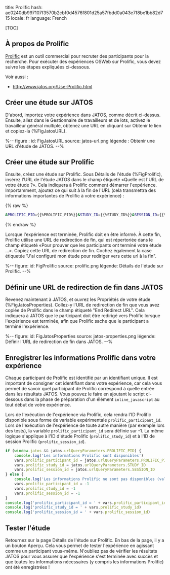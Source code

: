 title: Prolific
hash: ae0240db997107f3570b2cbf0d4576f801d25a57fbdd0a043e7f8be1bb82d715
locale: fr
language: French

[TOC]

## À propos de Prolific

[Prolific](https://prolific.co/) est un outil commercial pour recruter des participants pour la recherche. Pour exécuter des expériences OSWeb sur Prolific, vous devez suivre les étapes expliquées ci-dessous.

Voir aussi :

- <http://www.jatos.org/Use-Prolific.html>

## Créer une étude sur JATOS

D'abord, importez votre expérience dans JATOS, comme décrit ci-dessus. Ensuite, allez dans le Gestionnaire de travailleurs et de lots, activez le travailleur général multiple, obtenez une URL en cliquant sur Obtenir le lien et copiez-la (%FigJatosURL).

%--
figure :
 id: FigJatosURL
 source: jatos-url.png
 légende : Obtenir une URL d'étude de JATOS.
--%

## Créer une étude sur Prolific

Ensuite, créez une étude sur Prolific. Sous Détails de l'étude (%FigProlific), insérez l'URL de l'étude JATOS dans le champ étiqueté «Quelle est l'URL de votre étude ?». Cela indiquera à Prolific comment démarrer l'expérience. Importamment, ajoutez ce qui suit à la fin de l'URL (cela transmettra des informations importantes de Prolific à votre expérience) :

{% raw %}
```bash
&PROLIFIC_PID={{%PROLIFIC_PID%}}&STUDY_ID={{%STUDY_ID%}}&SESSION_ID={{%SESSION_ID%}}
```
{% endraw %}

Lorsque l'expérience est terminée, Prolific doit en être informé. À cette fin, Prolific utilise une URL de redirection de fin, qui est répertoriée dans le champ étiqueté «Pour prouver que les participants ont terminé votre étude ...». Copiez cette URL de redirection de fin. Cochez également la case étiquetée "J'ai configuré mon étude pour rediriger vers cette url à la fin".

%--
figure:
 id: FigProlific
 source: prolific.png
 légende: Détails de l'étude sur Prolific.
--%

## Définir une URL de redirection de fin dans JATOS

Revenez maintenant à JATOS, et ouvrez les Propriétés de votre étude (%FigJatosProperties). Collez-y l'URL de redirection de fin que vous avez copiée de Prolific dans le champ étiqueté "End Redirect URL". Cela indiquera à JATOS que le participant doit être redirigé vers Prolific lorsque l'expérience est terminée, afin que Prolific sache que le participant a terminé l'expérience.

%--
figure:
 id: FigJatosProperties
 source: jatos-properties.png
 légende: Définir l'URL de redirection de fin dans JATOS.
--%

## Enregistrer les informations Prolific dans votre expérience

Chaque participant de Prolific est identifié par un identifiant unique. Il est important de consigner cet identifiant dans votre expérience, car cela vous permet de savoir quel participant de Prolific correspond à quelle entrée dans les résultats JATOS. Vous pouvez le faire en ajoutant le script ci-dessous dans la phase de préparation d'un élément `inline_javascript` au tout début de votre expérience.

Lors de l'exécution de l'expérience via Prolific, cela rendra l'ID Prolific disponible sous forme de variable expérimentale `prolific_participant_id`. Lors de l'exécution de l'expérience de toute autre manière (par exemple lors des tests), la variable `prolific_participant_id` sera définie sur -1. La même logique s'applique à l'ID d'étude Prolific (`prolific_study_id`) et à l'ID de session Prolific (`prolific_session_id`).

```javascript
if (window.jatos && jatos.urlQueryParameters.PROLIFIC_PID) {
    console.log('Les informations Prolific sont disponibles')
    vars.prolific_participant_id = jatos.urlQueryParameters.PROLIFIC_PID
    vars.prolific_study_id = jatos.urlQueryParameters.STUDY_ID
    vars.prolific_session_id = jatos.urlQueryParameters.SESSION_ID
} else {
    console.log('Les informations Prolific ne sont pas disponibles (valeurs définies à -1)')
    vars.prolific_participant_id = -1
    vars.prolific_study_id = -1
    vars.prolific_session_id = -1
}
console.log('prolific_participant_id = ' + vars.prolific_participant_id)
console.log('prolific_study_id = ' + vars.prolific_study_id)
console.log('prolific_session_id = ' + vars.prolific_session_id)
```

## Tester l'étude

Retournez sur la page Détails de l'étude sur Prolific. En bas de la page, il y a un bouton Aperçu. Cela vous permet de tester l'expérience en agissant comme un participant vous-même. N'oubliez pas de vérifier les résultats JATOS pour vous assurer que l'expérience s'est terminée avec succès et que toutes les informations nécessaires (y compris les informations Prolific) ont été enregistrées !